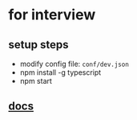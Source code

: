 # for interview

## setup steps
-   modify config file: `conf/dev.json`
-   npm install -g typescript
-   npm start

## [docs](./docs/index.md)